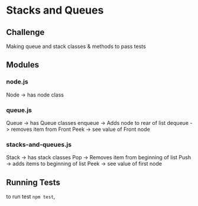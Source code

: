 # Stacks and Queues

## Challenge
Making queue and stack classes & methods to pass tests

## Modules

### node.js
Node -> has node class

### queue.js
Queue -> has Queue classes
enqueue -> Adds node to rear of list
dequeue -> removes item from Front
Peek -> see value of Front node

### stacks-and-queues.js
Stack -> has stack classes
Pop -> Removes item from beginning of list
Push -> adds items to beginning of list
Peek -> see value of first node

## Running Tests
to run test `npm test`, 



